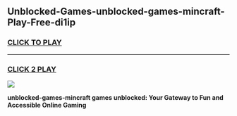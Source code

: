
## Unblocked-Games-unblocked-games-mincraft-Play-Free-di1ip
<h3>
<a href="https://premium76.site?title=unblocked-games-mincraft&ref=22A">CLICK TO PLAY</a></h3>
<hr>

<h3>
<a href="https://premium76.site?title=unblocked-games-mincraft&ref=22A">CLICK 2 PLAY</a>
  
</h3>

<a href="https://premium76.site?title=unblocked-games-mincraft&ref=22A"><img src="https://clearcache.store/games.png"></a>


**unblocked-games-mincraft games unblocked: Your Gateway to Fun and Accessible Online Gaming**
